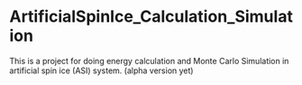 # ArtificialSpinIce_Calculation_Simulation
This is a project for doing energy calculation and Monte Carlo Simulation in artificial spin ice (ASI) system. (alpha version yet)
